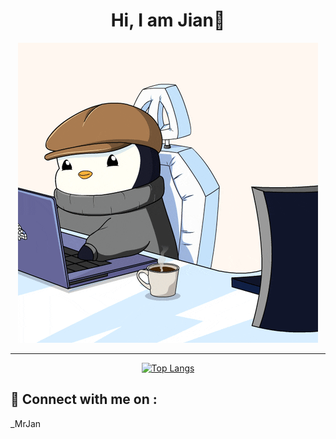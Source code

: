 <!--
 * @Descripttion: description
 * @Author: jianlinwei
 * @Date: 2023-06-09 09:27:35
 * @LastEditTime: 2024-02-23 13:45:55
-->
<h1 align="center" > Hi, I am Jian👋</h1>
<div align="center">

![hello world](https://github.com/JianLinWei1/JianLinWei1/blob/main/giphy.gif)

</div>

<hr/>

<div align="center">

[![Top Langs](https://github-readme-stats.vercel.app/api/top-langs/?username=JianLinWei1&title_color=2257EA&bg_color=f7f7f7&hide=html,css)](https://github.com/anuraghazra/github-readme-stats)

</div>

## 🔗 Connect with me on :

<p align="left">
<img align="center" src="https://cdn-icons-png.flaticon.com/512/3670/3670101.png" alt="" width="40" />_MrJan

</p>


